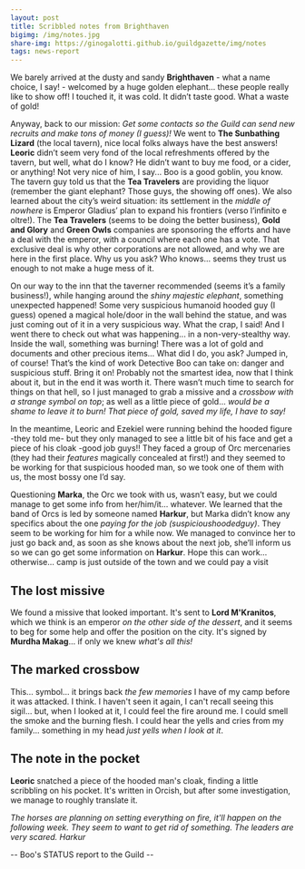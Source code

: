 ```yaml
---
layout: post
title: Scribbled notes from Brighthaven
bigimg: /img/notes.jpg
share-img: https://ginogalotti.github.io/guildgazette/img/notes
tags: news-report
---
```


We barely arrived at the dusty and sandy **Brighthaven** - what a name choice, I say! - welcomed by a huge golden elephant… these people really like to show off! I touched it, it was cold. It didn’t taste good. What a waste of gold!

Anyway, back to our mission: _Get some contacts so the Guild can send new recruits and make tons of money (I guess)!_
We went to **The Sunbathing Lizard** (the local tavern), nice local folks always have the best answers!
**Leoric** didn’t seem very fond of the local refreshments offered by the tavern, but well, what do I know? He didn’t want to buy me food, or a cider, or anything! Not very nice of him, I say... Boo is a good goblin, you know.
The tavern guy told us that the **Tea Travelers** are providing the liquor (remember the giant elephant? Those guys, the showing off ones). 
We also learned about the city’s weird situation: its settlement in the _middle of nowhere_ is Emperor Gladius’ plan to expand his frontiers (verso l’infinito e oltre!). The **Tea Travelers** (seems to be doing the better business), **Gold and Glory** and **Green Owls** companies are sponsoring the efforts and have a deal with the emperor, with a council where each one has a vote. That exclusive deal is why other corporations are not allowed, and why we are here in the first place. Why us you ask? Who knows... seems they trust us enough to not make a huge mess of it. 

On our way to the inn that the taverner recommended (seems it’s a family business!), while hanging around the _shiny majestic elephant_, something unexpected happened!
Some very suspicious humanoid hooded guy (I guess) opened a magical hole/door in the wall behind the statue, and was just coming out of it in a very suspicious way. What the crap, I said! And I went there to check out what was happening... in a non-very-stealthy way. 
Inside the wall, something was burning! There was a lot of gold and documents and other precious items...
What did I do, you ask? Jumped in, of course!
That’s the kind of work Detective Boo can take on: danger and suspicious stuff. Bring it on!
Probably not the smartest idea, now that I think about it, but in the end it was worth it. 
There wasn’t much time to search for things on that hell, so I just managed to grab a missive and a _crossbow with a strange symbol on top_; as well as a little piece of gold... _would be a shame to leave it to burn! That piece of gold, saved my life, I have to say!_

In the meantime, Leoric and Ezekiel were running behind the hooded figure -they told me- but they only managed to see a little bit of his face and get a piece of his cloak -good job guys!! They faced a group of Orc mercenaries (they had their _features_ magically concealed at first!) and they seemed to be working for that suspicious hooded man, so we took one of them with us, the most bossy one I’d say.

Questioning **Marka**, the Orc we took with us, wasn’t easy, but we could manage to get some info from her/him/it... whatever.
We learned that the band of Orcs is led by someone named **Harkur**, but Marka didn’t know any specifics about the one _paying for the job (suspicioushoodedguy)_. They seem to be working for him for a while now. We managed to convince her to just go back and, as soon as she knows about the next job, she’ll inform us so we can go get some information on **Harkur**. Hope this can work... otherwise... camp is just outside of the town and we could pay a visit

## The lost missive

We found a missive that looked important. It's sent to **Lord M'Kranitos**, which we think is an emperor _on the other side of the dessert_, and it seems to beg for some help and offer the position on the city. It's signed by **Murdha Makag**... if only we knew _what's all this!_

## The marked crossbow

This... symbol... it brings back _the few memories_ I have of my camp before it was attacked. I think. I haven't seen it again, I can't recall seeing this sigil... but, when I looked at it, I could feel the fire around me. I could smell the smoke and the burning flesh. I could hear the yells and cries from my family... something in my head _just yells when I look at it_.

## The note in the pocket

**Leoric** snatched a piece of the hooded man's cloak, finding a little scribbling on his pocket. It's written in Orcish, but after some investigation, we manage to roughly translate it.

_The horses are planning on setting everything on fire, it'll happen on the following week. They seem to want to get rid of something. The leaders are very scared. Harkur_

-- Boo's STATUS report to the Guild --